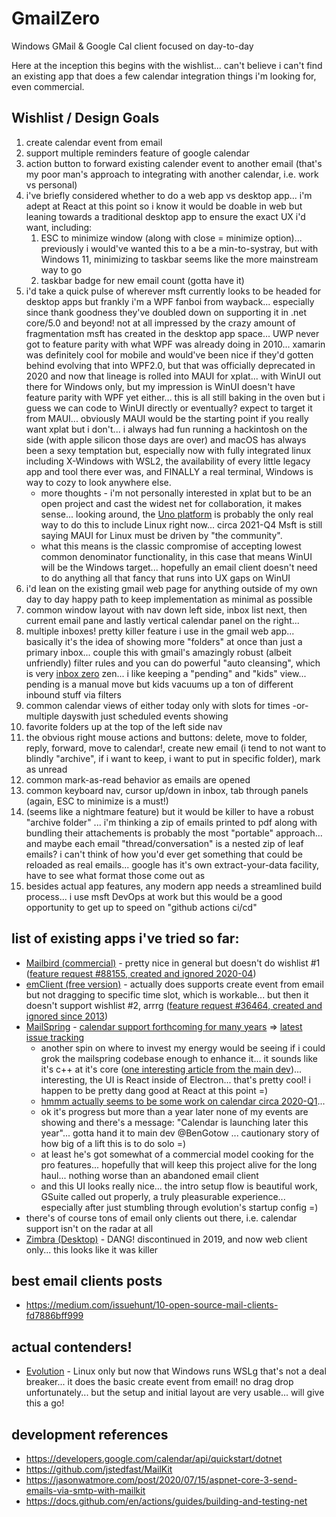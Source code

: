 # GmailZero
Windows GMail &amp; Google Cal client focused on day-to-day

Here at the inception this begins with the wishlist... can't believe i can't find an existing app that does a few calendar integration things i'm looking for, even commercial.

## Wishlist / Design Goals
1. create calendar event from email
1. support multiple reminders feature of google calendar
1. action button to forward existing calender event to another email (that's my poor man's approach to integrating with another calendar, i.e. work vs personal)
3. i've briefly considered whether to do a web app vs desktop app... i'm adept at React at this point so i know it would be doable in web but leaning towards a traditional desktop app to ensure the exact UX i'd want, including:
   1. ESC to minimize window (along with close = minimize option)... previously i would've wanted this to a be a min-to-systray, but with Windows 11, minimizing to taskbar seems like the more mainstream way to go
   1. taskbar badge for new email count (gotta have it)
4. i'd take a quick pulse of wherever msft currently looks to be headed for desktop apps but frankly i'm a WPF fanboi from wayback... especially since thank goodness they've doubled down on supporting it in .net core/5.0 and beyond! not at all impressed by the crazy amount of fragmentation msft has created in the desktop app space... UWP never got to feature parity with what WPF was already doing in 2010... xamarin was definitely cool for mobile and would've been nice if they'd gotten behind evolving that into WPF2.0, but that was officially deprecated in 2020 and now that lineage is rolled into MAUI for xplat... with WinUI out there for Windows only, but my impression is WinUI doesn't have feature parity with WPF yet either... this is all still baking in the oven but i guess we can code to WinUI directly or eventually? expect to target it from MAUI... obviously MAUI would be the starting point if you really want xplat but i don't... i always had fun running a hackintosh on the side (with apple silicon those days are over) and macOS has always been a sexy temptation but, especially now with fully integrated linux including X-Windows with WSL2, the availability of every little legacy app and tool there ever was, and FINALLY a real terminal, Windows is way to cozy to look anywhere else.
    - more thoughts - i'm not personally interested in xplat but to be an open project and cast the widest net for collaboration, it makes sense... looking around, the [Uno platform](https://platform.uno/) is probably the only real way to do this to include Linux right now... circa 2021-Q4 Msft is still saying MAUI for Linux must be driven by "the community".
    - what this means is the classic compromise of accepting lowest common denominator functionality, in this case that means WinUI will be the Windows target... hopefully an email client doesn't need to do anything all that fancy that runs into UX gaps on WinUI
6. i'd lean on the existing gmail web page for anything outside of my own day to day happy path to keep implementation as minimal as possible
7. common window layout with nav down left side, inbox list next, then current email pane and lastly vertical calendar panel on the right...
8. multiple inboxes! pretty killer feature i use in the gmail web app... basically it's the idea of showing more "folders" at once than just a primary inbox... couple this with gmail's amazingly robust (albeit unfriendly) filter rules and you can do powerful "auto cleansing", which is very [inbox zero](https://en.wikipedia.org/wiki/Merlin_Mann) zen... i like keeping a "pending" and "kids" view... pending is a manual move but kids vacuums up a ton of different inbound stuff via filters
9. common calendar views of either today only with slots for times -or- multiple dayswith just scheduled events showing
10. favorite folders up at the top of the left side nav
11. the obvious right mouse actions and buttons: delete, move to folder, reply, forward, move to calendar!, create new email (i tend to not want to blindly "archive", if i want to keep, i want to put in specific folder), mark as unread
12. common mark-as-read behavior as emails are opened
13. common keyboard nav, cursor up/down in inbox, tab through panels (again, ESC to minimize is a must!)
14. (seems like a nightmare feature) but it would be killer to have a robust "archive folder" ... i'm thinking a zip of emails printed to pdf along with bundling their attachements is probably the most "portable" approach... and maybe each email "thread/conversation" is a nested zip of leaf emails? i can't think of how you'd ever get something that could be reloaded as real emails... google has it's own extract-your-data facility, have to see what format those come out as
15. besides actual app features, any modern app needs a streamlined build process... i use msft DevOps at work but this would be a good opportunity to get up to speed on "github actions ci/cd"

## list of existing apps i've tried so far:
  - [Mailbird (commercial)](https://mailbird.com) - pretty nice in general but doesn't do wishlist #1 ([feature request #88155, created and ignored 2020-04](https://mailbird.featureupvote.com/suggestions/88155/calendar-convert-email-into-an-appointment-andor-task))
  - [emClient (free version)](https://www.emclient.com/) - actually does supports create event from email but not dragging to specific time slot, which is workable... but then it doesn't support wishlist #2, arrrg ([feature request #36464, created and ignored since 2013](https://forum.emclient.com/t/any-plans-to-support-multiple-reminders-for-calendar-events/36464))
  - [MailSpring](https://getmailspring.com/) - [calendar support forthcoming for many years](https://github.com/Foundry376/Mailspring/issues/199) => [latest issue tracking](https://community.getmailspring.com/t/calendar-support/85/13)
     - another spin on where to invest my energy would be seeing if i could grok the mailspring codebase enough to enhance it... it sounds like it's c++ at it's core ([one interesting article from the main dev](https://community.getmailspring.com/t/a-free-open-source-future-for-mailspring/484))... interesting, the UI is React inside of Electron... that's pretty cool! i happen to be pretty dang good at React at this point =)
     - [hmmm actually seems to be some work on calendar circa 2020-Q1](https://github.com/Foundry376/Mailspring/issues/1492)...
     - ok it's progress but more than a year later none of my events are showing and there's a message: "Calendar is launching later this year"... gotta hand it to main dev @BenGotow ... cautionary story of how big of a lift this is to do solo =)
     - at least he's got somewhat of a commercial model cooking for the pro features... hopefully that will keep this project alive for the long haul... nothing worse than an abandoned email client
     - and this UI looks really nice... the intro setup flow is beautiful work, GSuite called out properly, a truly pleasurable experience... especially after just stumbling through evolution's startup config =)
  - there's of course tons of email only clients out there, i.e. calendar support isn't on the radar at all
  - [Zimbra (Desktop)](https://www.zimbra.com/downloads/zimbra-desktop/) - DANG! discontinued in 2019, and now web client only... this looks like it was killer

## best email clients posts
- https://medium.com/issuehunt/10-open-source-mail-clients-fd7886bff999

## actual contenders!
- [Evolution](https://riseup.net/en/email/clients/evolution) - Linux only but now that Windows runs WSLg that's not a deal breaker... it does the basic create event from email! no drag drop unfortunately... but the setup and initial layout are very usable... will give this a go!

## development references
- https://developers.google.com/calendar/api/quickstart/dotnet
- https://github.com/jstedfast/MailKit
- https://jasonwatmore.com/post/2020/07/15/aspnet-core-3-send-emails-via-smtp-with-mailkit
- https://docs.github.com/en/actions/guides/building-and-testing-net
